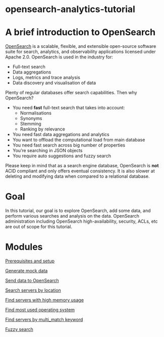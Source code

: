 # opensearch-analytics-tutorial

# A brief introduction to OpenSearch 

[OpenSearch](https://opensearch.org/) is a scalable, flexible, and extensible open-source software suite for search, analytics, and observability applications licensed under Apache 2.0. OpenSearch is used in the industry for:

- Full-text search 
- Data aggregations
- Logs, metrics and trace analysis
- Data discovery and visualisation of data

Plenty of regular databases offer search capabilities. Then why OpenSearch? 

- You need **fast** full-text search that takes into account:
  - Normalisations 
  - Synonyms
  - Stemming
  - Ranking by relevance
- You need fast data aggregations and analytics
- You want to offload the computational load from main database 
- You need fast search across big number of properties 
- You’re searching in JSON objects 
- You require auto suggestions and fuzzy search 

 Please keep in mind that as a search engine database, OpenSearch is **not** ACID compliant and only offers eventual consistency. It is also slower at deleting and modifying data when compared to a relational database.

# Goal

In this tutorial, our goal is to explore OpenSearch, add some data, and perform various searches and analysis on the data. OpenSearch administration including OpenSearch high-availability, security, ACLs, etc are out of scope for this tutorial.

# Modules

[Prerequisites and setup](00_prereq_and_setup.md)

[Generate mock data](01_generate_mock_data.md)

[Send data to OpenSearch](02_send_data_to_opensearch.md)

[Search servers by location](03_search_servers_by_location.md)

[Find servers with high memory usage](04_find_servers_with_high_memory_usage.md)

[Find most used operating system](05_find_most_used_os.md)

[Find servers by multi_match keyword](06_find_servers_by_multi_match_keyword.md)

[Fuzzy search](07_fuzzy_search.md)